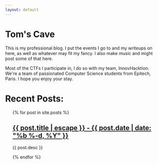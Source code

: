 ```yaml
---
layout: default
---
```


<h1>
Tom's Cave
</h1>
<p>This is my professional blog. I put the events I go to and my writeups on here, as well as whatever may fit my fancy. I also make music and might post some of that here.</p>
<p>Most of the CTFs I participate in, I do so with my team, InnovHacktion. We're a team of passionated Computer Science students from Epitech, Paris. I hope you enjoy your stay.</p>
<h1>
Recent Posts:
</h1>

<ul class="post-list">
  {% for post in site.posts %}
      <h2>
        <a class="post-link" href="{{ post.url | relative_url }}">{{ post.title | escape }} - {{ post.date | date: "%b %-d, %Y" }}</a>
      </h2>
      <p>{{ post.desc }}</p>
  {% endfor %}
</ul>
